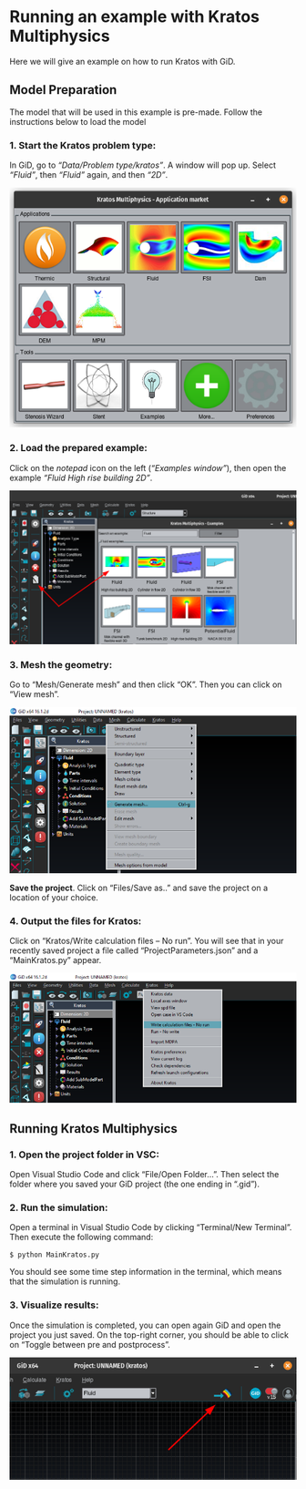 # Running an example with Kratos Multiphysics
Here we will give an example on how to run Kratos with GiD. 
## Model Preparation
The model that will be used in this example is pre-made. Follow the instructions below to load the model
### 1. Start the Kratos problem type:
In GiD, go to *“Data/Problem type/kratos”*. A window will pop up. Select *“Fluid”*, then *“Fluid”* again, and then *“2D”*.

![GiD_Kratos_retrieve](../../../../../images/WindEngineering/GiD_problem_type.png)

### 2. Load the prepared example:
Click on the *notepad* icon on the left (*“Examples window”*), then open the example *“Fluid High rise building 2D”*.

![GiD_Kratos_retrieve](../../../../../images/WindEngineering/GiD_problem_type2.png)

### 3. Mesh the geometry:
Go to “Mesh/Generate mesh” and then click “OK”. Then you can click on “View mesh”.

![GiD_Kratos_retrieve](../../../../../images/WindEngineering/GiD_problem_type3.png)

**Save the project**. Click on “Files/Save as..” and save the project on a location of your choice.

### 4. Output the files for Kratos:
Click on “Kratos/Write calculation files – No run”. You will see that in your recently saved project a file called “ProjectParameters.json” and a “MainKratos.py” appear.

![GiD_Kratos_retrieve](../../../../../images/WindEngineering/GiD_problem_type4.png)

## Running Kratos Multiphysics
### 1. Open the project folder in VSC:
Open Visual Studio Code and click “File/Open Folder…”. Then select the folder where you saved your GiD project (the one ending in “.gid”).

### 2. Run the simulation:
Open a terminal in Visual Studio Code by clicking “Terminal/New Terminal”. Then execute the following command:
```shell
$ python MainKratos.py
```
You should see some time step information in the terminal, which means that the simulation is running.

### 3. Visualize results:
Once the simulation is completed, you can open again GiD and open the project you just saved. On the top-right corner, you should be able to click on “Toggle between pre and postprocess”.

![GiD_Kratos_retrieve](../../../../../images/WindEngineering/GiD_problem_type5.png)
